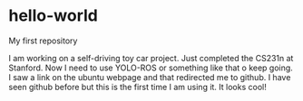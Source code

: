 # hello-world
My first repository

I am working on a self-driving toy car project. Just completed the CS231n at Stanford. Now I need to use YOLO-ROS or something like that o keep going. I saw a link on the ubuntu webpage and that redirected me to github. I have seen github before but this is the first time I am using it. It looks cool!
